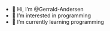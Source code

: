 - 👋 Hi, I’m @Gerrald-Andersen
- 👀 I’m interested in programming 
- 🌱 I’m currently learning programming 

<!---
Gerrald-Andersen/Gerrald-Andersen is a ✨ special ✨ repository because its `README.md` (this file) appears on your GitHub profile.
You can click the Preview link to take a look at your changes.
--->
